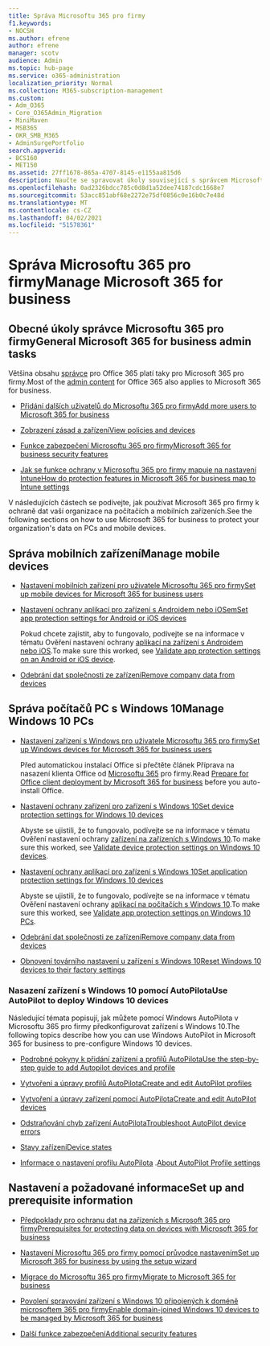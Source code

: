 ```yaml
---
title: Správa Microsoftu 365 pro firmy
f1.keywords:
- NOCSH
ms.author: efrene
author: efrene
manager: scotv
audience: Admin
ms.topic: hub-page
ms.service: o365-administration
localization_priority: Normal
ms.collection: M365-subscription-management
ms.custom:
- Adm_O365
- Core_O365Admin_Migration
- MiniMaven
- MSB365
- OKR_SMB_M365
- AdminSurgePortfolio
search.appverid:
- BCS160
- MET150
ms.assetid: 27ff1678-865a-4707-8145-e1155aa815d6
description: Naučte se spravovat úkoly související s správcem Microsoftu 365 pro firmy, mobilní zařízení, počítače s Windows 10 a mnoho takových úkolů.
ms.openlocfilehash: 0ad2326bdcc785c0d8d1a52dee74187cdc1668e7
ms.sourcegitcommit: 53acc851abf68e2272e75df0856c0e16b0c7e48d
ms.translationtype: MT
ms.contentlocale: cs-CZ
ms.lasthandoff: 04/02/2021
ms.locfileid: "51578361"
---
```

# <a name="manage-microsoft-365-for-business"></a><span data-ttu-id="57c29-103">Správa Microsoftu 365 pro firmy</span><span class="sxs-lookup"><span data-stu-id="57c29-103">Manage Microsoft 365 for business</span></span>

## <a name="general-microsoft-365-for-business-admin-tasks"></a><span data-ttu-id="57c29-104">Obecné úkoly správce Microsoftu 365 pro firmy</span><span class="sxs-lookup"><span data-stu-id="57c29-104">General Microsoft 365 for business admin tasks</span></span>

<span data-ttu-id="57c29-105">Většina obsahu [správce](/office365/admin/admin-home) pro Office 365 platí taky pro Microsoft 365 pro firmy.</span><span class="sxs-lookup"><span data-stu-id="57c29-105">Most of the [admin content](/office365/admin/admin-home) for Office 365 also applies to Microsoft 365 for business.</span></span>

- [<span data-ttu-id="57c29-106">Přidání dalších uživatelů do Microsoftu 365 pro firmy</span><span class="sxs-lookup"><span data-stu-id="57c29-106">Add more users to Microsoft 365 for business</span></span>](../admin/add-users/add-users.md)
    
- [<span data-ttu-id="57c29-107">Zobrazení zásad a zařízení</span><span class="sxs-lookup"><span data-stu-id="57c29-107">View policies and devices</span></span>](view-policies-and-devices.md)
    
- [<span data-ttu-id="57c29-108">Funkce zabezpečení Microsoftu 365 pro firmy</span><span class="sxs-lookup"><span data-stu-id="57c29-108">Microsoft 365 for business security features</span></span>](security-features.md)
    
- [<span data-ttu-id="57c29-109">Jak se funkce ochrany v Microsoftu 365 pro firmy mapuje na nastavení Intune</span><span class="sxs-lookup"><span data-stu-id="57c29-109">How do protection features in Microsoft 365 for business map to Intune settings</span></span>](map-protection-features-to-intune-settings.md)
    
<span data-ttu-id="57c29-110">V následujících částech se podívejte, jak používat Microsoft 365 pro firmy k ochraně dat vaší organizace na počítačích a mobilních zařízeních.</span><span class="sxs-lookup"><span data-stu-id="57c29-110">See the following sections on how to use Microsoft 365 for business to protect your organization's data on PCs and mobile devices.</span></span>
  
## <a name="manage-mobile-devices"></a><span data-ttu-id="57c29-111">Správa mobilních zařízení</span><span class="sxs-lookup"><span data-stu-id="57c29-111">Manage mobile devices</span></span>

- [<span data-ttu-id="57c29-112">Nastavení mobilních zařízení pro uživatele Microsoftu 365 pro firmy</span><span class="sxs-lookup"><span data-stu-id="57c29-112">Set up mobile devices for Microsoft 365 for business users</span></span>](set-up-mobile-devices.md)
    
- [<span data-ttu-id="57c29-113">Nastavení ochrany aplikací pro zařízení s Androidem nebo iOSem</span><span class="sxs-lookup"><span data-stu-id="57c29-113">Set app protection settings for Android or iOS devices</span></span>](app-protection-settings-for-android-and-ios.md)
    
    <span data-ttu-id="57c29-114">Pokud chcete zajistit, aby to fungovalo, podívejte se na informace v tématu Ověření nastavení ochrany [aplikací na zařízení s Androidem nebo iOS](validate-settings-on-android-or-ios.md).</span><span class="sxs-lookup"><span data-stu-id="57c29-114">To make sure this worked, see [Validate app protection settings on an Android or iOS device](validate-settings-on-android-or-ios.md).</span></span> 
    
- [<span data-ttu-id="57c29-115">Odebrání dat společnosti ze zařízení</span><span class="sxs-lookup"><span data-stu-id="57c29-115">Remove company data from devices</span></span>](remove-company-data.md)
    
## <a name="manage-windows-10-pcs"></a><span data-ttu-id="57c29-116">Správa počítačů PC s Windows 10</span><span class="sxs-lookup"><span data-stu-id="57c29-116">Manage Windows 10 PCs</span></span>

- [<span data-ttu-id="57c29-117">Nastavení zařízení s Windows pro uživatele Microsoftu 365 pro firmy</span><span class="sxs-lookup"><span data-stu-id="57c29-117">Set up Windows devices for Microsoft 365 for business users</span></span>](set-up-windows-devices.md)

    <span data-ttu-id="57c29-118">Před automatickou instalací Office si přečtěte článek Příprava na nasazení klienta Office od [Microsoftu 365](prepare-for-office-client-deployment.md) pro firmy.</span><span class="sxs-lookup"><span data-stu-id="57c29-118">Read [Prepare for Office client deployment by Microsoft 365 for business](prepare-for-office-client-deployment.md) before you auto-install Office.</span></span> 
    
- [<span data-ttu-id="57c29-119">Nastavení ochrany zařízení pro zařízení s Windows 10</span><span class="sxs-lookup"><span data-stu-id="57c29-119">Set device protection settings for Windows 10 devices</span></span>](protection-settings-for-windows-10-pcs.md)
    
    <span data-ttu-id="57c29-120">Abyste se ujistili, že to fungovalo, podívejte se na informace v tématu Ověření nastavení ochrany [zařízení na zařízeních s Windows 10](validate-settings-on-windows-10-pcs.md).</span><span class="sxs-lookup"><span data-stu-id="57c29-120">To make sure this worked, see [Validate device protection settings on Windows 10 devices](validate-settings-on-windows-10-pcs.md).</span></span> 
    
- [<span data-ttu-id="57c29-121">Nastavení ochrany aplikací pro zařízení s Windows 10</span><span class="sxs-lookup"><span data-stu-id="57c29-121">Set application protection settings for Windows 10 devices</span></span>](protection-settings-for-windows-10-devices.md)
    
    <span data-ttu-id="57c29-122">Abyste se ujistili, že to fungovalo, podívejte se na informace v tématu Ověření nastavení ochrany [aplikací na počítačích s Windows 10](validate-protection-settings-on-windows-10-pcs.md).</span><span class="sxs-lookup"><span data-stu-id="57c29-122">To make sure this worked, see [Validate app protection settings on Windows 10 PCs](validate-protection-settings-on-windows-10-pcs.md).</span></span> 
    
- [<span data-ttu-id="57c29-123">Odebrání dat společnosti ze zařízení</span><span class="sxs-lookup"><span data-stu-id="57c29-123">Remove company data from devices</span></span>](remove-company-data.md)
    
- [<span data-ttu-id="57c29-124">Obnovení továrního nastavení u zařízení s Windows 10</span><span class="sxs-lookup"><span data-stu-id="57c29-124">Reset Windows 10 devices to their factory settings</span></span>](reset-devices-to-factory-settings.md)
    
### <a name="use-autopilot-to-deploy-windows-10-devices"></a><span data-ttu-id="57c29-125">Nasazení zařízení s Windows 10 pomocí AutoPilota</span><span class="sxs-lookup"><span data-stu-id="57c29-125">Use AutoPilot to deploy Windows 10 devices</span></span>

<span data-ttu-id="57c29-126">Následující témata popisují, jak můžete pomocí Windows AutoPilota v Microsoftu 365 pro firmy předkonfigurovat zařízení s Windows 10.</span><span class="sxs-lookup"><span data-stu-id="57c29-126">The following topics describe how you can use Windows AutoPilot in Microsoft 365 for business to pre-configure Windows 10 devices.</span></span>
  
- [<span data-ttu-id="57c29-127">Podrobné pokyny k přidání zařízení a profilů AutoPilota</span><span class="sxs-lookup"><span data-stu-id="57c29-127">Use the step-by-step guide to add Autopilot devices and profile</span></span>](add-autopilot-devices-and-profile.md)
    
- [<span data-ttu-id="57c29-128">Vytvoření a úpravy profilů AutoPilota</span><span class="sxs-lookup"><span data-stu-id="57c29-128">Create and edit AutoPilot profiles</span></span>](create-and-edit-autopilot-profiles.md)
    
- [<span data-ttu-id="57c29-129">Vytvoření a úpravy zařízení pomocí AutoPilota</span><span class="sxs-lookup"><span data-stu-id="57c29-129">Create and edit AutoPilot devices</span></span>](create-and-edit-autopilot-devices.md)
    
- [<span data-ttu-id="57c29-130">Odstraňování chyb zařízení AutoPilota</span><span class="sxs-lookup"><span data-stu-id="57c29-130">Troubleshoot AutoPilot device errors</span></span>](troubleshoot-autopilot-errors.md)
    
- [<span data-ttu-id="57c29-131">Stavy zařízení</span><span class="sxs-lookup"><span data-stu-id="57c29-131">Device states</span></span>](device-states.md)
    
- <span data-ttu-id="57c29-132">[Informace o nastavení profilu AutoPilota](autopilot-profile-settings.md) .</span><span class="sxs-lookup"><span data-stu-id="57c29-132">[About AutoPilot Profile settings](autopilot-profile-settings.md)</span></span>
    
## <a name="set-up-and-prerequisite-information"></a><span data-ttu-id="57c29-133">Nastavení a požadované informace</span><span class="sxs-lookup"><span data-stu-id="57c29-133">Set up and prerequisite information</span></span>

- [<span data-ttu-id="57c29-134">Předpoklady pro ochranu dat na zařízeních s Microsoft 365 pro firmy</span><span class="sxs-lookup"><span data-stu-id="57c29-134">Prerequisites for protecting data on devices with Microsoft 365 for business</span></span>](pre-requisites-for-data-protection.md)
    
- [<span data-ttu-id="57c29-135">Nastavení Microsoftu 365 pro firmy pomocí průvodce nastavením</span><span class="sxs-lookup"><span data-stu-id="57c29-135">Set up Microsoft 365 for business by using the setup wizard</span></span>](set-up.md)
    
- [<span data-ttu-id="57c29-136">Migrace do Microsoftu 365 pro firmy</span><span class="sxs-lookup"><span data-stu-id="57c29-136">Migrate to Microsoft 365 for business</span></span>](migrate-to-microsoft-365-business.md)
    
- [<span data-ttu-id="57c29-137">Povolení spravování zařízení s Windows 10 připojených k doméně microsoftem 365 pro firmy</span><span class="sxs-lookup"><span data-stu-id="57c29-137">Enable domain-joined Windows 10 devices to be managed by Microsoft 365 for business</span></span>](manage-windows-devices.md)
    
- [<span data-ttu-id="57c29-138">Další funkce zabezpečení</span><span class="sxs-lookup"><span data-stu-id="57c29-138">Additional security features</span></span>](security-features.md#additional-security-features)